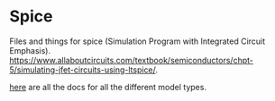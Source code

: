 # Spice

Files and things for spice (Simulation Program with Integrated Circuit Emphasis). https://www.allaboutcircuits.com/textbook/semiconductors/chpt-5/simulating-jfet-circuits-using-ltspice/. 

[here](https://ltwiki.org/files/LTspiceHelp.chm/html/DotModel.htm) are all the docs for all the different model types.